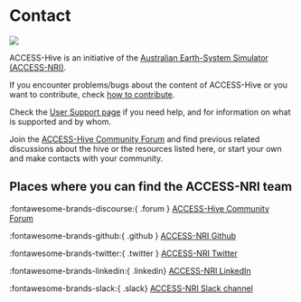 #  Contact 

<img src = "../../assets/contact-img.jpg" class="rectangular-img img-cover with-border" loading="lazy"/>

ACCESS-Hive is an initiative of the <a href="https://www.access-nri.org.au/about/what-is-access-nri/" target="_blank">Australian Earth-System Simulator (ACCESS-NRI)</a>.

If you encounter problems/bugs about the content of ACCESS-Hive or you want to contribute, check <a href="/about/contribute">how to contribute</a>.

Check the <a href="/about/user_support">User Support page</a> if you need help, and for information on what is supported and by whom.

Join the <a href="https://forum.access-hive.org.au/" target="_blank">ACCESS-Hive Community Forum</a> and find previous related discussions about the hive or the resources listed here, or start your own and make contacts with your community.

## Places where you can find the ACCESS-NRI team

:fontawesome-brands-discourse:{ .forum } <a href="https://forum.access-hive.org.au/" target="_blank">ACCESS-Hive Community Forum</a>

:fontawesome-brands-github:{ .github } <a href="https://github.com/ACCESS-NRI/" target="_blank">ACCESS-NRI Github</a>

:fontawesome-brands-twitter:{ .twitter } <a href="https://twitter.com/ACCESS_NRI" target="_blank">ACCESS-NRI Twitter</a>

:fontawesome-brands-linkedin:{ .linkedin} <a href="https://www.linkedin.com/in/access-nri" target="_blank">ACCESS-NRI LinkedIn</a> 
    
:fontawesome-brands-slack:{ .slack} <a href="https://access-nri.slack.com" target="_blank">ACCESS-NRI Slack channel</a>

[^1]: _"Contact" image source_: <a href="https://www.freepik.com/free-vector/contact-concept-landing-page_5155590.htm#page=5&query=contact%20cartoon&position=6&from_view=search&track=ais">Image by pch.vector</a> on Freepik
